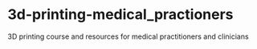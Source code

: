 # 3d-printing-medical_practioners
3D printing course and resources for medical practitioners and clinicians 
